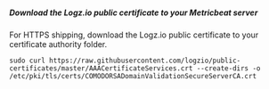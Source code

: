 ##### Download the Logz.io public certificate to your Metricbeat server

For HTTPS shipping, download the Logz.io public certificate to your certificate authority folder.


```shell
sudo curl https://raw.githubusercontent.com/logzio/public-certificates/master/AAACertificateServices.crt --create-dirs -o /etc/pki/tls/certs/COMODORSADomainValidationSecureServerCA.crt
```